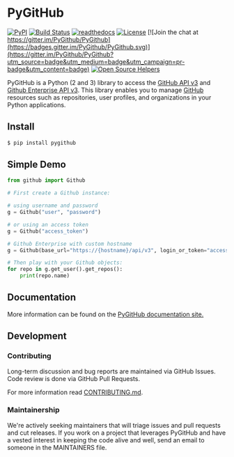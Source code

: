 # PyGitHub

[![PyPI](https://img.shields.io/pypi/v/PyGithub.svg)](https://pypi.python.org/pypi/PyGithub)
[![Build Status](https://travis-ci.org/PyGithub/PyGithub.svg?branch=master)](https://travis-ci.org/PyGithub/PyGithub)
[![readthedocs](https://img.shields.io/badge/docs-latest-brightgreen.svg?style=flat)](https://pygithub.readthedocs.io/en/latest/?badge=latest)
[![License](https://img.shields.io/badge/license-LGPL-blue.svg)](https://en.wikipedia.org/wiki/GNU_Lesser_General_Public_License)
[![Join the chat at https://gitter.im/PyGithub/PyGithub](https://badges.gitter.im/PyGithub/PyGithub.svg)](https://gitter.im/PyGithub/PyGithub?utm_source=badge&utm_medium=badge&utm_campaign=pr-badge&utm_content=badge)
[![Open Source Helpers](https://www.codetriage.com/pygithub/pygithub/badges/users.svg)](https://www.codetriage.com/pygithub/pygithub)

PyGitHub is a Python (2 and 3) library to access the [GitHub API v3] and [Github Enterprise API v3].
This library enables you to manage [GitHub] resources such as repositories, user profiles, and organizations in your Python applications.

[GitHub API v3]: https://developer.github.com/v3
[Github Enterprise API v3]: https://developer.github.com/enterprise/2.13/v3/
[GitHub]: https://github.com

## Install

```bash
$ pip install pygithub
```

## Simple Demo

```python
from github import Github

# First create a Github instance:

# using username and password
g = Github("user", "password")

# or using an access token
g = Github("access_token")

# Github Enterprise with custom hostname
g = Github(base_url="https://{hostname}/api/v3", login_or_token="access_token")

# Then play with your Github objects:
for repo in g.get_user().get_repos():
    print(repo.name)
```

## Documentation

More information can be found on the [PyGitHub documentation site.](https://pygithub.readthedocs.io/en/latest/introduction.html)

## Development

### Contributing

Long-term discussion and bug reports are maintained via GitHub Issues.
Code review is done via GitHub Pull Requests.

For more information read [CONTRIBUTING.md].

[CONTRIBUTING.md]: /CONTRIBUTING.md

### Maintainership

We're actively seeking maintainers that will triage issues and pull requests and cut releases.
If you work on a project that leverages PyGitHub and have a vested interest in keeping the code alive and well, send an email to someone in the MAINTAINERS file.
